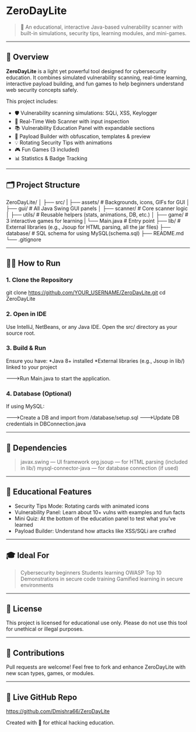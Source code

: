 # ZeroDayLite

> 🎯 An educational, interactive Java-based vulnerability scanner with built-in simulations, security tips, learning modules, and mini-games.

---

## 🚀 Overview

**ZeroDayLite** is a light yet powerful tool designed for cybersecurity education. It combines simulated vulnerability scanning, real-time learning, interactive payload building, and fun games to help beginners understand web security concepts safely.

This project includes:
- 🛡️ Vulnerability scanning simulations: SQLi, XSS, Keylogger
- 📡 Real-Time Web Scanner with input inspection
- 📚 Vulnerability Education Panel with expandable sections
- 🧰 Payload Builder with obfuscation, templates & preview
- 💡 Rotating Security Tips with animations
- 🎮 Fun Games (3 included)
- 📊 Statistics & Badge Tracking

---

## 🗂️ Project Structure

ZeroDayLite/
│
├── src/
|   ├── assets/ # Backgrounds, icons, GIFs for GUI 
│   ├── gui/ # All Java Swing GUI panels
│   ├── scanner/ # Core scanner logic 
│   ├── utils/ # Reusable helpers (stats, animations, DB, etc.) 
│   ├── game/ # 3 interactive games for learning 
|   └── Main.java # Entry point 
├── lib/ # External libraries (e.g., Jsoup for HTML parsing, all the jar files)
├── database/ # SQL schema for using MySQL(schema.sql)
├── README.md
└── .gitignore

---

## 🧑‍💻 How to Run

### 1. Clone the Repository


git clone https://github.com/YOUR_USERNAME/ZeroDayLite.git
cd ZeroDayLite

### 2. Open in IDE
Use IntelliJ, NetBeans, or any Java IDE. Open the src/ directory as your source root.

### 3. Build & Run
Ensure you have:
*Java 8+ installed
*External libraries (e.g., Jsoup in lib/) linked to your project

--->Run Main.java to start the application.

### 4. Database (Optional)
If using MySQL:

--->Create a DB and import from /database/setup.sql
--->Update DB credentials in DBConnection.java

---

## 🧰 Dependencies
>javax.swing — UI framework
>org.jsoup — for HTML parsing (included in lib/)
>mysql-connector-java — for database connection (if used)

---

## 📘 Educational Features
* Security Tips Mode: Rotating cards with animated icons
* Vulnerability Panel: Learn about 10+ vulns with examples and fun facts
* Mini Quiz: At the bottom of the education panel to test what you’ve learned
* Payload Builder: Understand how attacks like XSS/SQLi are crafted

---

## 🎓 Ideal For
> Cybersecurity beginners
> Students learning OWASP Top 10
> Demonstrations in secure code training
> Gamified learning in secure environments

---

## 📝 License
This project is licensed for educational use only. Please do not use this tool for unethical or illegal purposes.

---

## 🙌 Contributions
Pull requests are welcome! Feel free to fork and enhance ZeroDayLite with new scan types, games, or modules.

---

## 🔗 Live GitHub Repo
https://github.com/Dmishra66/ZeroDayLite

Created with 💙 for ethical hacking education.
